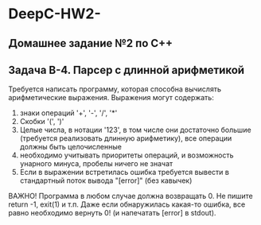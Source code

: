 # DeepC-HW2-
## Домашнее задание №2 по С++
## Задача B-4. Парсер с длинной арифметикой

Требуется написать программу, которая способна вычислять арифметические выражения. 
Выражения могут содержать: 
1) знаки операций '+', '-', '/', '*' 
2) Скобки '(', ')' 
3) Целые числа, в нотации '123', в том числе они достаточно большие (требуется реализовать длинную арифметику), все операции должны быть целочисленные 
4) необходимо учитывать приоритеты операций, и возможность унарного минуса, пробелы ничего не значат 
5) Если в выражении встретилась ошибка требуется вывести в стандартный поток вывода "[error]" (без кавычек) 


ВАЖНО! Программа в любом случае должна возвращать 0. Не пишите return -1, exit(1) и т.п. Даже если обнаружилась какая-то ошибка, все равно необходимо вернуть 0! (и напечатать [error] в stdout).

